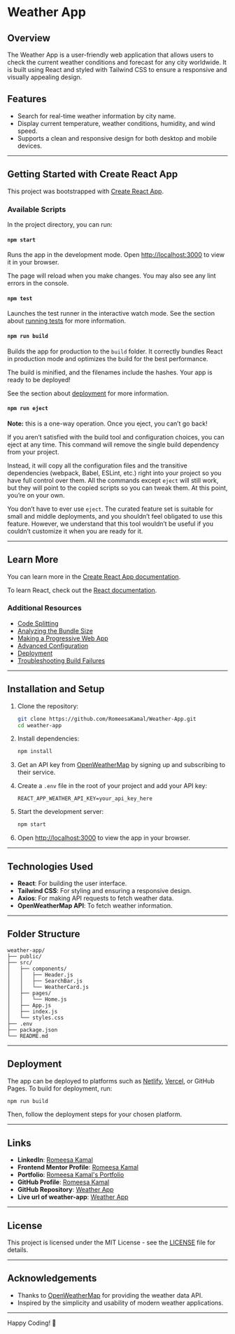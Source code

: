 
# Weather App

## Overview
The Weather App is a user-friendly web application that allows users to check the current weather conditions and forecast for any city worldwide. It is built using React and styled with Tailwind CSS to ensure a responsive and visually appealing design.

## Features
- Search for real-time weather information by city name.
- Display current temperature, weather conditions, humidity, and wind speed.
- Supports a clean and responsive design for both desktop and mobile devices.

---

## Getting Started with Create React App

This project was bootstrapped with [Create React App](https://github.com/facebook/create-react-app).

### Available Scripts

In the project directory, you can run:

#### `npm start`
Runs the app in the development mode.
Open [http://localhost:3000](http://localhost:3000) to view it in your browser.

The page will reload when you make changes.
You may also see any lint errors in the console.

#### `npm test`
Launches the test runner in the interactive watch mode.
See the section about [running tests](https://facebook.github.io/create-react-app/docs/running-tests) for more information.

#### `npm run build`
Builds the app for production to the `build` folder.
It correctly bundles React in production mode and optimizes the build for the best performance.

The build is minified, and the filenames include the hashes.
Your app is ready to be deployed!

See the section about [deployment](https://facebook.github.io/create-react-app/docs/deployment) for more information.

#### `npm run eject`
**Note:** this is a one-way operation. Once you eject, you can’t go back!

If you aren’t satisfied with the build tool and configuration choices, you can eject at any time. This command will remove the single build dependency from your project.

Instead, it will copy all the configuration files and the transitive dependencies (webpack, Babel, ESLint, etc.) right into your project so you have full control over them. All the commands except `eject` will still work, but they will point to the copied scripts so you can tweak them. At this point, you’re on your own.

You don’t have to ever use `eject`. The curated feature set is suitable for small and middle deployments, and you shouldn’t feel obligated to use this feature. However, we understand that this tool wouldn’t be useful if you couldn’t customize it when you are ready for it.

---

## Learn More

You can learn more in the [Create React App documentation](https://facebook.github.io/create-react-app/docs/getting-started).

To learn React, check out the [React documentation](https://reactjs.org/).

### Additional Resources
- [Code Splitting](https://facebook.github.io/create-react-app/docs/code-splitting)
- [Analyzing the Bundle Size](https://facebook.github.io/create-react-app/docs/analyzing-the-bundle-size)
- [Making a Progressive Web App](https://facebook.github.io/create-react-app/docs/making-a-progressive-web-app)
- [Advanced Configuration](https://facebook.github.io/create-react-app/docs/advanced-configuration)
- [Deployment](https://facebook.github.io/create-react-app/docs/deployment)
- [Troubleshooting Build Failures](https://facebook.github.io/create-react-app/docs/troubleshooting#npm-run-build-fails-to-minify)

---

## Installation and Setup

1. Clone the repository:
   ```bash
   git clone https://github.com/RomeesaKamal/Weather-App.git
   cd weather-app
   ```

2. Install dependencies:
   ```bash
   npm install
   ```

3. Get an API key from [OpenWeatherMap](https://openweathermap.org/) by signing up and subscribing to their service.

4. Create a `.env` file in the root of your project and add your API key:
   ```env
   REACT_APP_WEATHER_API_KEY=your_api_key_here
   ```

5. Start the development server:
   ```bash
   npm start
   ```

6. Open [http://localhost:3000](http://localhost:3000) to view the app in your browser.

---

## Technologies Used
- **React**: For building the user interface.
- **Tailwind CSS**: For styling and ensuring a responsive design.
- **Axios**: For making API requests to fetch weather data.
- **OpenWeatherMap API**: To fetch weather information.

---

## Folder Structure
```
weather-app/
├── public/
├── src/
│   ├── components/
│   │   ├── Header.js
│   │   ├── SearchBar.js
│   │   └── WeatherCard.js
│   ├── pages/
│   │   └── Home.js
│   ├── App.js
│   ├── index.js
│   └── styles.css
├── .env
├── package.json
└── README.md
```

---

## Deployment
The app can be deployed to platforms such as [Netlify](https://www.netlify.com/), [Vercel](https://vercel.com/), or GitHub Pages. To build for deployment, run:
```bash
npm run build
```
Then, follow the deployment steps for your chosen platform.

---

## Links
- **LinkedIn**: [Romeesa Kamal](https://linkedin.com/in/romeesa-kamal-7864b8342)
- **Frontend Mentor Profile**: [Romeesa Kamal](https://www.frontendmentor.io/profile/RomeesaKamal)
- **Portfolio**: [Romeesa Kamal's Portfolio](https://romeesakamal.github.io/RK-professional-portfolio/)
- **GitHub Profile**: [Romeesa Kamal](https://github.com/RomeesaKamal/)
- **GitHub Repository**: [Weather App](https://github.com/RomeesaKamal/Weather-App)
- **Live url of weather-app**: [Weather App](https://romeesa-weather-app.netlify.app/)

---

## License
This project is licensed under the MIT License - see the [LICENSE](LICENSE) file for details.

---

## Acknowledgements
- Thanks to [OpenWeatherMap](https://openweathermap.org/) for providing the weather data API.
- Inspired by the simplicity and usability of modern weather applications.

---

Happy Coding! 🚀


